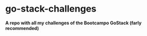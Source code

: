 # go-stack-challenges

**A repo with all my challenges of the Bootcampo GoStack (farly recommended)**